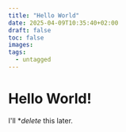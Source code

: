 ```yaml
---
title: "Hello World"
date: 2025-04-09T10:35:40+02:00
draft: false
toc: false
images:
tags:
  - untagged
---
```


# Hello World!
I'll **delete* this later.